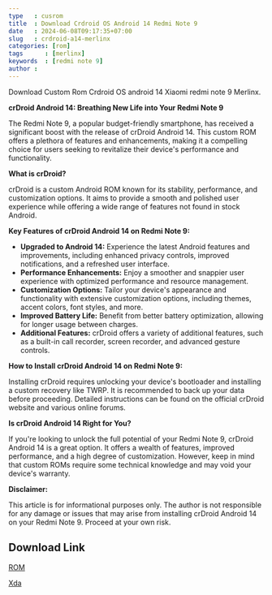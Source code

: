 ```yaml
---
type   : cusrom
title  : Download Crdroid OS Android 14 Redmi Note 9
date   : 2024-06-08T09:17:35+07:00
slug   : crdroid-a14-merlinx
categories: [rom]
tags      : [merlinx]
keywords  : [redmi note 9]
author :
---
```


Download Custom Rom Crdroid OS android 14 Xiaomi redmi note 9 Merlinx.

**crDroid Android 14: Breathing New Life into Your Redmi Note 9**

The Redmi Note 9, a popular budget-friendly smartphone, has received a significant boost with the release of crDroid Android 14. This custom ROM offers a plethora of features and enhancements, making it a compelling choice for users seeking to revitalize their device's performance and functionality.

**What is crDroid?**

crDroid is a custom Android ROM known for its stability, performance, and customization options. It aims to provide a smooth and polished user experience while offering a wide range of features not found in stock Android.

**Key Features of crDroid Android 14 on Redmi Note 9:**

* **Upgraded to Android 14:** Experience the latest Android features and improvements, including enhanced privacy controls, improved notifications, and a refreshed user interface.
* **Performance Enhancements:** Enjoy a smoother and snappier user experience with optimized performance and resource management.
* **Customization Options:** Tailor your device's appearance and functionality with extensive customization options, including themes, accent colors, font styles, and more.
* **Improved Battery Life:** Benefit from better battery optimization, allowing for longer usage between charges.
* **Additional Features:** crDroid offers a variety of additional features, such as a built-in call recorder, screen recorder, and advanced gesture controls.

**How to Install crDroid Android 14 on Redmi Note 9:**

Installing crDroid requires unlocking your device's bootloader and installing a custom recovery like TWRP. It is recommended to back up your data before proceeding. Detailed instructions can be found on the official crDroid website and various online forums.

**Is crDroid Android 14 Right for You?**

If you're looking to unlock the full potential of your Redmi Note 9, crDroid Android 14 is a great option. It offers a wealth of features, improved performance, and a high degree of customization. However, keep in mind that custom ROMs require some technical knowledge and may void your device's warranty.

**Disclaimer:**

This article is for informational purposes only. The author is not responsible for any damage or issues that may arise from installing crDroid Android 14 on your Redmi Note 9. Proceed at your own risk.


## Download Link
[ROM](https://sourceforge.net/projects/crdroid/files/merlinx/10.x/)

[Xda](https://xdaforums.com/t/rom-14-official-crdroid-v10-aosp-stable.4634565/)
